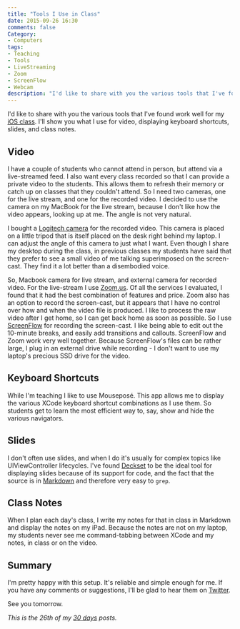 ```yaml
---
title: "Tools I Use in Class"
date: 2015-09-26 16:30
comments: false
Category:
- Computers
tags:
- Teaching
- Tools
- LiveStreaming
- Zoom
- ScreenFlow
- Webcam
description: "I'd like to share with you the various tools that I've found work well for my iOS class. I'll show you what I use for video, displaying keyboard shortcuts, slides, and class notes."
---
```


I'd like to share with you the various tools that I've found work well for my [iOS class][class]. I'll show you what I use for video, displaying keyboard shortcuts, slides, and class notes.

<!-- more -->

## Video 

I have a couple of students who cannot attend in person, but attend via a live-streamed feed. I also want every class recorded so that I can provide a private video to the students. This allows them to refresh their memory or 
catch up on classes that they couldn't attend. So I need two cameras, one for the live stream, and one for the recorded video. I decided to use the camera on my MacBook for the live stream, because I don't like how the video appears, looking up at me. The angle is not very natural. 

I bought a [Logitech camera][webcam] for the recorded video. This camera is placed on a little tripod that is itself placed on the desk right behind my laptop. I can adjust the angle of this camera to just what I want. Even though I share my desktop during the class, in previous classes my students have said that they prefer to see a small video of me talking superimposed on the screen-cast. They find it a lot better than a disembodied voice. 

So, Macbook camera for live stream, and external camera for recorded video. For the live-stream I use [Zoom.us][zoom]. Of all the services I evaluated, I found that it had the best combination of features and price. Zoom also has an option to record the screen-cast, but it appears that I have no control over how and when the video file is produced. I like to process the raw video after I get home, so I can get back home as soon as possible. So I use [ScreenFlow][screenflow] for recording the screen-cast. I like being able to edit out the 10-minute breaks, and easily add transitions and callouts. ScreenFlow and Zoom work very well together. Because ScreenFlow's files can be rather large, I plug in an external drive while recording - I don't want to use my laptop's precious SSD drive for the video. 

## Keyboard Shortcuts

While I'm teaching I like to use Mouseposé. This app allows me to display the various XCode keyboard shortcut combinations as I use them. So students get to learn the most efficient way to, say, show and hide the various navigators. 

## Slides

I don't often use slides, and when I do it's usually for complex topics like UIViewController lifecycles. I've found [Deckset][deckset] to be the ideal tool for displaying slides because of its support for code, and the fact that the source is in [Markdown][markdown] and therefore very easy to `grep`. 

## Class Notes

When I plan each day's class, I write my notes for that in class in Markdown and display the notes on my iPad. Because the notes are not on my laptop, my students never see me command-tabbing between XCode and my notes, in class or on the video. 

## Summary

I'm pretty happy with this setup. It's reliable and simple enough for me.  If you have any comments or suggestions, I'll be glad to hear them on [Twitter][twitter]. 

See you tomorrow.

_This is the 26th of my [30 days][] posts._

[30 days]: /2015/08/31/30-days/
[webcam]: http://www.amazon.com/gp/product/B004YW7WCY
[class]: https://aijaz.net/2015/09/18/giving-back/
[mousepose]: http://boinx.com/mousepose/overview/
[screenflow]: http://www.telestream.net/screenflow/overview.htm
[zoom]: http://zoom.us/
[markdown]: http://daringfireball.net/projects/markdown/
[twitter]: https://twitter.com/_aijaz_
[deckset]: http://www.decksetapp.com/
